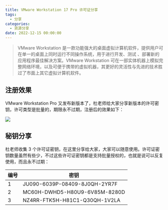 ```yaml
---
title: VMware Workstation 17 Pro 许可证分享
tags:
  - 分享
categories:
  - 资源分享
date: 2022-12-15 00:00:00
---
```


> VMware Workstation 是一款功能强大的桌面虚拟计算机软件，提供用户可在单一的桌面上同时运行不同操作系统，用于进行开发、测试 、部署新的应用程序最佳解决方案。VMware Workstation 可在一部实体机器上模拟完整网络环境，以及可便于携带的虚拟机器，其更好的灵活性与先进的技术胜过了市面上其它虚拟计算机软件。

<!-- more -->

## 注册效果

VMware Workstation Pro 又发布新版本了，杜老师给大家分享新版本的许可密钥，许可类型是批量的，期限永不过期，注册后的效果如下：

![](https://cdn.dusays.com/2022/12/535-1.jpg)

## 秘钥分享

杜老师收集 3 个许可证密钥，在这里分享给大家，大家可以随意使用。许可证密钥数量虽然有些少，不过这些许可证密钥都是支持批量授权的，也就是说可以反复使用，而且永不过期：

| 编号 | 密钥 |
| - | - |
| 1 | JU090-6039P-08409-8J0QH-2YR7F |
| 2 | MC60H-DWHD5-H80U9-6V85M-8280D |
| 3 | NZ4RR-FTK5H-H81C1-Q30QH-1V2LA |